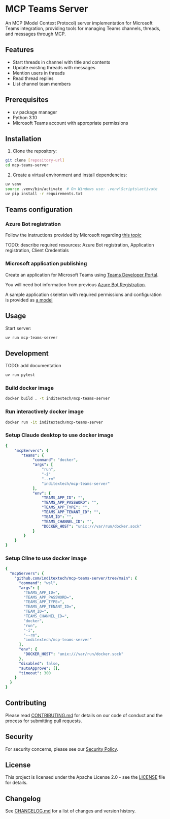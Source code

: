 # MCP Teams Server

An MCP (Model Context Protocol) server implementation for Microsoft Teams integration, providing tools for managing Teams channels, threads, and messages through MCP.

## Features

- Start threads in channel with title and contents
- Update existing threads with messages
- Mention users in threads
- Read thread replies
- List channel team members

## Prerequisites

- uv package manager
- Python 3.10
- Microsoft Teams account with appropriate permissions

## Installation

1. Clone the repository:
```bash
git clone [repository-url]
cd mcp-teams-server
```
2. Create a virtual environment and install dependencies:
```bash
uv venv
source .venv/bin/activate  # On Windows use: .venv\Scripts\activate
uv pip install -r requirements.txt
```

## Teams configuration

### Azure Bot registration

Follow the instructions provided by Microsoft regarding [this topic](https://learn.microsoft.com/en-us/azure/bot-service/bot-service-quickstart-registration?view=azure-bot-service-4.0&tabs=userassigned)

TODO: describe required resources: Azure Bot registration, Application registration, Client Credentials

### Microsoft application publishing

Create an application for Microsoft Teams using [Teams Developer Portal](https://learn.microsoft.com/en-us/microsoftteams/platform/concepts/build-and-test/teams-developer-portal).

You will need bot information from previous [Azure Bot Registration](#azure-bot-registration).

A sample application skeleton with required permissions and configuration is provided as [a model](./app/manifest.json)

## Usage

Start server:
```bash
uv run mcp-teams-server
```

## Development

TODO: add documentation

```bash
uv run pytest
```

### Build docker image

```bash
docker build . -t inditextech/mcp-teams-server
```

### Run interactively docker image

```bash
docker run -it inditextech/mcp-teams-server
```

### Setup Claude desktop to use docker image

```yaml
{
    "mcpServers": {
       "teams": {
            "command": "docker",
            "args": [
                "run",
                "-i"
                "--rm"
                "inditextech/mcp-teams-server"
            ],
            "env": {
                "TEAMS_APP_ID": "",
                "TEAMS_APP_PASSWORD": "",
                "TEAMS_APP_TYPE": "",
                "TEAMS_APP_TENANT_ID": "",
                "TEAM_ID": "",
                "TEAMS_CHANNEL_ID": "",
                "DOCKER_HOST": "unix:///var/run/docker.sock"
            }
        }
    }
}
```

### Setup Cline to use docker image

```yaml 
{
  "mcpServers": {
    "github.com/inditextech/mcp-teams-server/tree/main": {
      "command": "wsl",
      "args": [
        "TEAMS_APP_ID=",
        "TEAMS_APP_PASSWORD=",
        "TEAMS_APP_TYPE=",
        "TEAMS_APP_TENANT_ID=",
        "TEAM_ID=",
        "TEAMS_CHANNEL_ID=",
        "docker",
        "run",
        "-i",
        "--rm",
        "inditextech/mcp-teams-server"
      ],
      "env": {
        "DOCKER_HOST": "unix:///var/run/docker.sock"
      },
      "disabled": false,
      "autoApprove": [],
      "timeout": 300
    }
  }
}
```

## Contributing

Please read [CONTRIBUTING.md](CONTRIBUTING.md) for details on our code of conduct and the process for submitting pull requests.

## Security

For security concerns, please see our [Security Policy](SECURITY.md).

## License

This project is licensed under the Apache License 2.0 - see the [LICENSE](LICENSE) file for details.

## Changelog

See [CHANGELOG.md](CHANGELOG.md) for a list of changes and version history.



